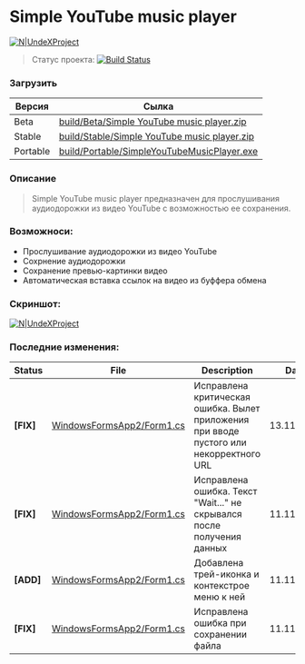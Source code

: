 # Simple YouTube music player

[![N|UndeXProject](https://i.imgur.com/ilF6GCc.png)](https://github.com/UndeXProject)

> Статус проекта: [![Build Status](https://travis-ci.org/UndeXProject/Simple-YouTube-music-player.svg?branch=master)](https://travis-ci.org/UndeXProject/Simple-YouTube-music-player)

### Загрузить
| Версия | Сылка |
| ------ | ----- |
| Beta | [build/Beta/Simple YouTube music player.zip][BetaBuild] |
| Stable | [build/Stable/Simple YouTube music player.zip][StableBuild] |
| Portable | [build/Portable/SimpleYouTubeMusicPlayer.exe][PortableBuild] |
### Описание
> Simple YouTube music player предназначен для прослушивания аудиодорожки из видео YouTube с возможностью ее сохранения.

### Возможноси:
  - Прослушивание аудиодорожки из видео YouTube
  - Сохрнение аудиодорожки
  - Сохранение превью-картинки видео
  - Автоматическая вставка ссылок на видео из буффера обмена

### Скриншот:

[![N|UndeXProject](https://i.imgur.com/EbAkHpJ.png)](https://github.com/UndeXProject)
### Последние изменения:

| Status | File | Description | Date |
| ------ | ---- | ----------- | ---- |
| __[FIX]__ | [WindowsFormsApp2/Form1.cs][Form1.cs] | Исправлена критическая ошибка. Вылет приложения при вводе пустого или некорректного URL | 13.11.2018 |
| __[FIX]__ | [WindowsFormsApp2/Form1.cs][Form1.cs] | Исправлена ошибка. Текст "Wait..." не скрывался после получения данных | 11.11.2018 |
| __[ADD]__ | [WindowsFormsApp2/Form1.cs][Form1.cs] | Добавлена трей-иконка и контекстрое меню к ней | 11.11.2018 |
| __[FIX]__ | [WindowsFormsApp2/Form1.cs][Form1.cs] | Исправлена ошибка при сохранении файла | 11.11.2018 |



   [Form1.cs]: <https://github.com/UndeXProject/Simple-YouTube-music-player/blob/master/WindowsFormsApp2/Form1.cs>

   [BetaBuild]: <https://github.com/UndeXProject/Simple-YouTube-music-player/raw/master/build/Beta/Simple%20YouTube%20music%20player.zip>
   [StableBuild]: <https://github.com/UndeXProject/Simple-YouTube-music-player/raw/master/build/Stable/Simple%20YouTube%20music%20player.zip>
   [PortableBuild]: <https://github.com/UndeXProject/Simple-YouTube-music-player/raw/master/build/Portable/SimpleYoutubeMusicPlayer.exe>